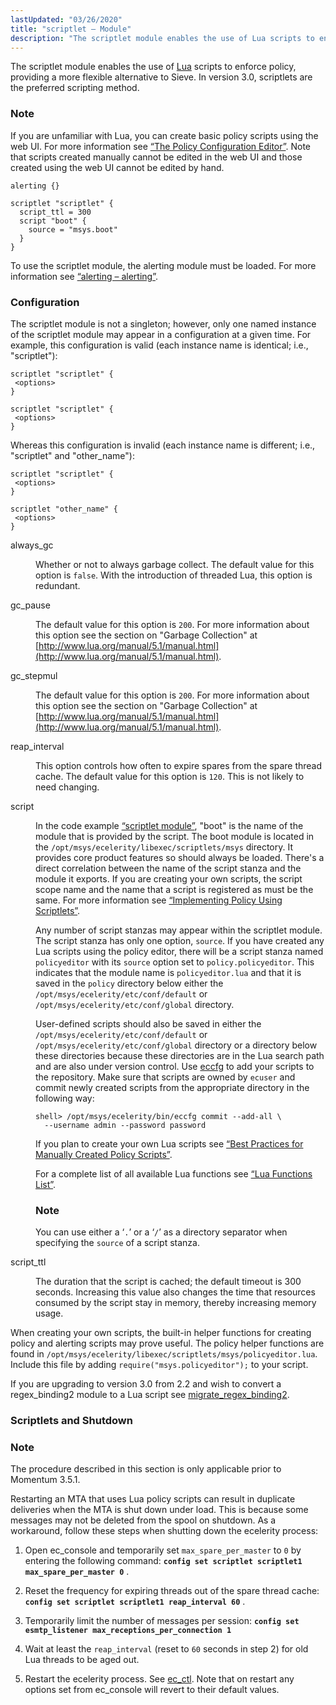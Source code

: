 ```yaml
---
lastUpdated: "03/26/2020"
title: "scriptlet – Module"
description: "The scriptlet module enables the use of Lua scripts to enforce policy providing a more flexible alternative to Sieve In version 3 0 scriptlets are the preferred scripting method If you are unfamiliar with Lua you can create basic policy scripts using the web UI For more information see Section..."
---
```


<a name="idp21042592"></a> 

The scriptlet module enables the use of [Lua](http://www.lua.org/) scripts to enforce policy, providing a more flexible alternative to Sieve. In version 3.0, scriptlets are the preferred scripting method.

### Note

If you are unfamiliar with Lua, you can create basic policy scripts using the web UI. For more information see [“The Policy Configuration Editor”](/momentum/3/3-reference/web-3-policy-editor). Note that scripts created manually cannot be edited in the web UI and those created using the web UI cannot be edited by hand.

<a name="modules.scriptlet.code"></a> 


```
alerting {}

scriptlet "scriptlet" {
  script_ttl = 300
  script "boot" {
    source = "msys.boot"
  }
}
```

To use the scriptlet module, the alerting module must be loaded. For more information see [“alerting – alerting”](/momentum/3/3-reference/3-reference-modules-alerting).

### <a name="modules.scriptlet.configuration"></a> Configuration

The scriptlet module is not a singleton; however, only one named instance of the scriptlet module may appear in a configuration at a given time. For example, this configuration is valid (each instance name is identical; i.e., "scriptlet"):

```
scriptlet "scriptlet" {
 <options>
}

scriptlet "scriptlet" {
 <options>
}
```

Whereas this configuration is invalid (each instance name is different; i.e., "scriptlet" and "other_name"):

```
scriptlet "scriptlet" {
 <options>
}

scriptlet "other_name" {
 <options>
}
```

<dl class="variablelist">

<dt>always_gc</dt>

<dd>

Whether or not to always garbage collect. The default value for this option is `false`. With the introduction of threaded Lua, this option is redundant.

</dd>

<dt>gc_pause</dt>

<dd>

The default value for this option is `200`. For more information about this option see the section on "Garbage Collection" at [http://www.lua.org/manual/5.1/manual.html](http://www.lua.org/manual/5.1/manual.html).

</dd>

<dt>gc_stepmul</dt>

<dd>

The default value for this option is `200`. For more information about this option see the section on "Garbage Collection" at [http://www.lua.org/manual/5.1/manual.html](http://www.lua.org/manual/5.1/manual.html).

</dd>

<dt>reap_interval</dt>

<dd>

This option controls how often to expire spares from the spare thread cache. The default value for this option is `120`. This is not likely to need changing.

</dd>

<dt>script</dt>

<dd>

In the code example [“scriptlet module”](/momentum/3/3-reference/3-reference-modules-scriptlet#modules.scriptlet.code), "boot" is the name of the module that is provided by the script. The boot module is located in the `/opt/msys/ecelerity/libexec/scriptlets/msys` directory. It provides core product features so should always be loaded. There's a direct correlation between the name of the script stanza and the module it exports. If you are creating your own scripts, the script scope name and the name that a script is registered as must be the same. For more information see [“Implementing Policy Using Scriptlets”](/momentum/3/3-reference/3-reference-implementing-policy-scriptlets).

Any number of script stanzas may appear within the scriptlet module. The script stanza has only one option, `source`. If you have created any Lua scripts using the policy editor, there will be a script stanza named `policyeditor` with its `source` option set to `policy.policyeditor`. This indicates that the module name is `policyeditor.lua` and that it is saved in the `policy` directory below either the `/opt/msys/ecelerity/etc/conf/default` or `/opt/msys/ecelerity/etc/conf/global` directory.

User-defined scripts should also be saved in either the `/opt/msys/ecelerity/etc/conf/default` or `/opt/msys/ecelerity/etc/conf/global` directory or a directory below these directories because these directories are in the Lua search path and are also under version control. Use [eccfg](/momentum/3/3-reference/executable-eccfg) to add your scripts to the repository. Make sure that scripts are owned by `ecuser` and commit newly created scripts from the appropriate directory in the following way:

```
shell> /opt/msys/ecelerity/bin/eccfg commit --add-all \
  --username admin --password password
```

If you plan to create your own Lua scripts see [“Best Practices for Manually Created Policy Scripts”](/momentum/3/3-reference/policy-best-practices).

For a complete list of all available Lua functions see [“Lua Functions List”](/momentum/3/3-reference/3-reference-lua-summary-table).

### Note

You can use either a ‘`.`’ or a ‘`/`’ as a directory separator when specifying the `source` of a script stanza.

</dd>

<dt>script_ttl</dt>

<dd>

The duration that the script is cached; the default timeout is 300 seconds. Increasing this value also changes the time that resources consumed by the script stay in memory, thereby increasing memory usage.

</dd>

</dl>

When creating your own scripts, the built-in helper functions for creating policy and alerting scripts may prove useful. The policy helper functions are found in `/opt/msys/ecelerity/libexec/scriptlets/msys/policyeditor.lua`. Include this file by adding `require("msys.policyeditor");` to your script.

If you are upgrading to version 3.0 from 2.2 and wish to convert a regex_binding2 module to a Lua script see [migrate_regex_binding2](/momentum/3/3-reference/executable-migrate-regex-binding-2).

### <a name="modules.scriptlet.shutdown"></a> Scriptlets and Shutdown

### Note

The procedure described in this section is only applicable prior to Momentum 3.5.1.

Restarting an MTA that uses Lua policy scripts can result in duplicate deliveries when the MTA is shut down under load. This is because some messages may not be deleted from the spool on shutdown. As a workaround, follow these steps when shutting down the ecelerity process:

1.  Open ec_console and temporarily set `max_spare_per_master` to `0` by entering the following command: **`config set scriptlet scriptlet1 max_spare_per_master 0`**                                                 .

2.  Reset the frequency for expiring threads out of the spare thread cache: **`config set scriptlet scriptlet1 reap_interval 60`**                                           .

3.  Temporarily limit the number of messages per session: **`config set esmtp_listener max_receptions_per_connection 1`**                                                    

4.  Wait at least the `reap_interval` (reset to `60` seconds in step 2) for old Lua threads to be aged out.

5.  Restart the ecelerity process. See [ec_ctl](/momentum/3/3-reference/executable-ec-ctl). Note that on restart any options set from ec_console will revert to their default values.